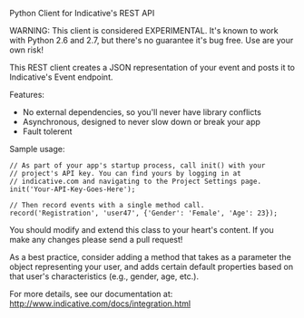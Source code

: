 Python Client for Indicative's REST API


WARNING: This client is considered EXPERIMENTAL. It's known to work with Python 2.6 and 2.7, but there's no guarantee it's bug free. Use are your own risk!

This REST client creates a JSON representation of your event and posts it to Indicative's Event endpoint.

Features:

+ No external dependencies, so you'll never have library conflicts
+ Asynchronous, designed to never slow down or break your app
+ Fault tolerent

Sample usage:

    // As part of your app's startup process, call init() with your 
    // project's API key. You can find yours by logging in at
    // indicative.com and navigating to the Project Settings page.
    init('Your-API-Key-Goes-Here');
    
    // Then record events with a single method call.
    record('Registration', 'user47', {'Gender': 'Female', 'Age': 23});

You should modify and extend this class to your heart's content.  If you make any changes please send a pull request!

As a best practice, consider adding a method that takes as a parameter the object representing your user, and adds certain default properties based on that user's characteristics (e.g., gender, age, etc.).

For more details, see our documentation at: http://www.indicative.com/docs/integration.html



